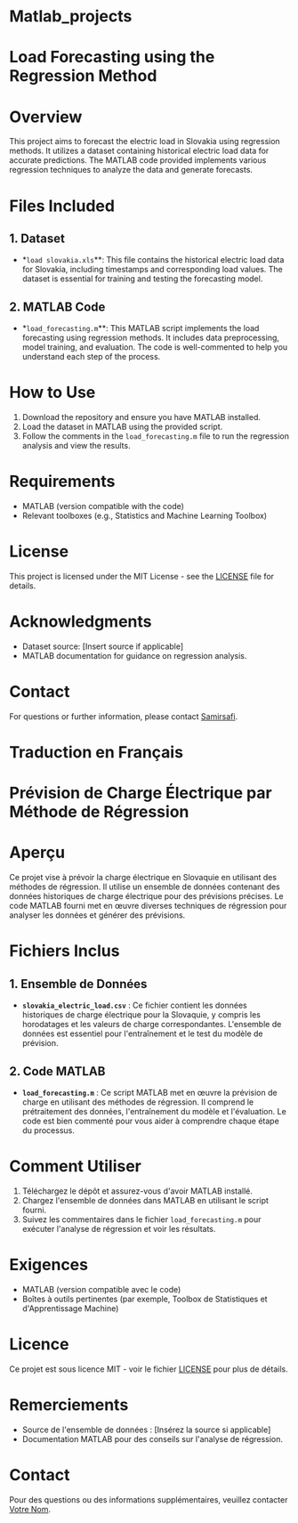 # Matlab_projects
# Load Forecasting using the Regression Method

# Overview
This project aims to forecast the electric load in Slovakia using regression methods. It utilizes a dataset containing historical electric load data for accurate predictions. The MATLAB code provided implements various regression techniques to analyze the data and generate forecasts.

# Files Included

## 1. Dataset
- *`load slovakia.xls`**: This file contains the historical electric load data for Slovakia, including timestamps and corresponding load values. The dataset is essential for training and testing the forecasting model.

## 2. MATLAB Code
- *`load_forecasting.m`**: This MATLAB script implements the load forecasting using regression methods. It includes data preprocessing, model training, and evaluation. The code is well-commented to help you understand each step of the process.

# How to Use
1. Download the repository and ensure you have MATLAB installed.
2. Load the dataset in MATLAB using the provided script.
3. Follow the comments in the `load_forecasting.m` file to run the regression analysis and view the results.

# Requirements
- MATLAB (version compatible with the code)
- Relevant toolboxes (e.g., Statistics and Machine Learning Toolbox)

# License
This project is licensed under the MIT License - see the [LICENSE](LICENSE) file for details.

# Acknowledgments
- Dataset source: [Insert source if applicable]
- MATLAB documentation for guidance on regression analysis.

# Contact
For questions or further information, please contact [Samirsafi](samirehamid6@gmail.com).

# Traduction en Français

# Prévision de Charge Électrique par Méthode de Régression

# Aperçu
Ce projet vise à prévoir la charge électrique en Slovaquie en utilisant des méthodes de régression. Il utilise un ensemble de données contenant des données historiques de charge électrique pour des prévisions précises. Le code MATLAB fourni met en œuvre diverses techniques de régression pour analyser les données et générer des prévisions.

# Fichiers Inclus

## 1. Ensemble de Données
- **`slovakia_electric_load.csv`** : Ce fichier contient les données historiques de charge électrique pour la Slovaquie, y compris les horodatages et les valeurs de charge correspondantes. L'ensemble de données est essentiel pour l'entraînement et le test du modèle de prévision.

## 2. Code MATLAB
- **`load_forecasting.m`** : Ce script MATLAB met en œuvre la prévision de charge en utilisant des méthodes de régression. Il comprend le prétraitement des données, l'entraînement du modèle et l'évaluation. Le code est bien commenté pour vous aider à comprendre chaque étape du processus.

# Comment Utiliser
1. Téléchargez le dépôt et assurez-vous d'avoir MATLAB installé.
2. Chargez l'ensemble de données dans MATLAB en utilisant le script fourni.
3. Suivez les commentaires dans le fichier `load_forecasting.m` pour exécuter l'analyse de régression et voir les résultats.

# Exigences
- MATLAB (version compatible avec le code)
- Boîtes à outils pertinentes (par exemple, Toolbox de Statistiques et d'Apprentissage Machine)

# Licence
Ce projet est sous licence MIT - voir le fichier [LICENSE](LICENSE) pour plus de détails.

# Remerciements
- Source de l'ensemble de données : [Insérez la source si applicable]
- Documentation MATLAB pour des conseils sur l'analyse de régression.

# Contact
Pour des questions ou des informations supplémentaires, veuillez contacter [Votre Nom](your_email@example.com).
